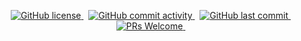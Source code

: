 <p align="center">
    <a href="https://img.shields.io/badge/license-MIT-blue.svg">
        <img src="https://img.shields.io/badge/license-MIT-blue.svg" alt="GitHub license" />
    </a>&nbsp;
    <a href="https://img.shields.io/github/commit-activity/m/shishir-dey/PebBLE">
        <img src="https://img.shields.io/github/commit-activity/m/shishir-dey/PebBLE" alt="GitHub commit activity" />
    </a>&nbsp;
    <a href="https://img.shields.io/github/last-commit/shishir-dey/PebBLE">
        <img src="https://img.shields.io/github/last-commit/shishir-dey/PebBLE" alt="GitHub last commit" />
    </a>&nbsp;
    <a href="https://img.shields.io/badge/PRs-welcome-brightgreen.svg">
        <img src="https://img.shields.io/badge/PRs-welcome-brightgreen.svg" alt="PRs Welcome" />
    </a>&nbsp;
</p>
